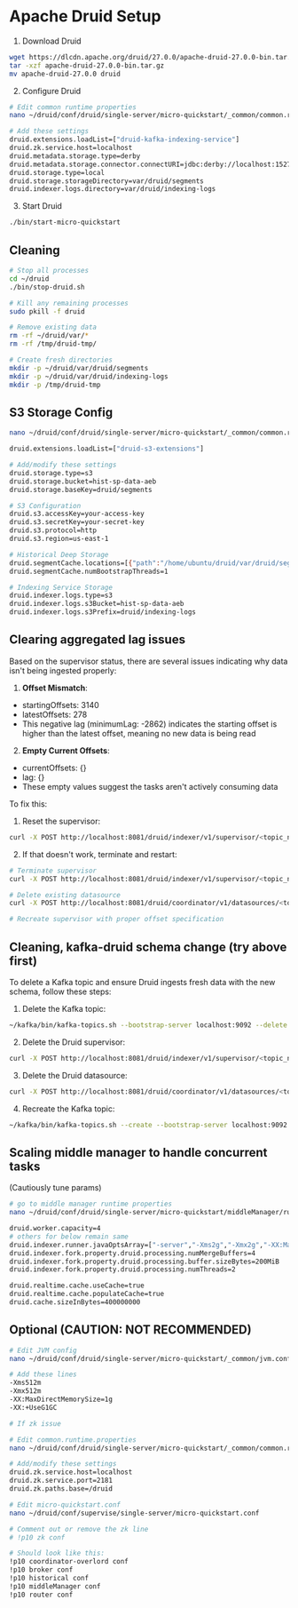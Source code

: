 # Apache Druid Setup

1. Download Druid
```bash
wget https://dlcdn.apache.org/druid/27.0.0/apache-druid-27.0.0-bin.tar.gz
tar -xzf apache-druid-27.0.0-bin.tar.gz
mv apache-druid-27.0.0 druid
```

2. Configure Druid
```bash
# Edit common runtime properties
nano ~/druid/conf/druid/single-server/micro-quickstart/_common/common.runtime.properties

# Add these settings
druid.extensions.loadList=["druid-kafka-indexing-service"]
druid.zk.service.host=localhost
druid.metadata.storage.type=derby
druid.metadata.storage.connector.connectURI=jdbc:derby://localhost:1527/var/druid/metadata.db;create=true
druid.storage.type=local
druid.storage.storageDirectory=var/druid/segments
druid.indexer.logs.directory=var/druid/indexing-logs
```

3. Start Druid
```bash
./bin/start-micro-quickstart
```

## Cleaning
```bash
# Stop all processes
cd ~/druid
./bin/stop-druid.sh

# Kill any remaining processes
sudo pkill -f druid

# Remove existing data
rm -rf ~/druid/var/*
rm -rf /tmp/druid-tmp/

# Create fresh directories
mkdir -p ~/druid/var/druid/segments
mkdir -p ~/druid/var/druid/indexing-logs
mkdir -p /tmp/druid-tmp
```

## S3 Storage Config
```bash
nano ~/druid/conf/druid/single-server/micro-quickstart/_common/common.runtime.properties

druid.extensions.loadList=["druid-s3-extensions"]

# Add/modify these settings
druid.storage.type=s3
druid.storage.bucket=hist-sp-data-aeb
druid.storage.baseKey=druid/segments

# S3 Configuration
druid.s3.accessKey=your-access-key
druid.s3.secretKey=your-secret-key
druid.s3.protocol=http
druid.s3.region=us-east-1

# Historical Deep Storage
druid.segmentCache.locations=[{"path":"/home/ubuntu/druid/var/druid/segment-cache","maxSize":130000000000}]
druid.segmentCache.numBootstrapThreads=1

# Indexing Service Storage
druid.indexer.logs.type=s3
druid.indexer.logs.s3Bucket=hist-sp-data-aeb
druid.indexer.logs.s3Prefix=druid/indexing-logs
```

## Clearing aggregated lag issues

Based on the supervisor status, there are several issues indicating why data isn't being ingested properly:

1. **Offset Mismatch**:
- startingOffsets: 3140
- latestOffsets: 278
- This negative lag (minimumLag: -2862) indicates the starting offset is higher than the latest offset, meaning no new data is being read

2. **Empty Current Offsets**:
- currentOffsets: {} 
- lag: {}
- These empty values suggest the tasks aren't actively consuming data

To fix this:

1. Reset the supervisor:
```bash
curl -X POST http://localhost:8081/druid/indexer/v1/supervisor/<topic_name>/reset
```

2. If that doesn't work, terminate and restart:
```bash
# Terminate supervisor
curl -X POST http://localhost:8081/druid/indexer/v1/supervisor/<topic_name>/terminate

# Delete existing datasource
curl -X POST http://localhost:8081/druid/coordinator/v1/datasources/<topic_name> --data 'kill=true&interval=1000/3000'

# Recreate supervisor with proper offset specification
```

## Cleaning, kafka-druid schema change (try above first)

To delete a Kafka topic and ensure Druid ingests fresh data with the new schema, follow these steps:

1. Delete the Kafka topic:
```bash
~/kafka/bin/kafka-topics.sh --bootstrap-server localhost:9092 --delete --topic <topic_name>
```

2. Delete the Druid supervisor:
```bash
curl -X POST http://localhost:8081/druid/indexer/v1/supervisor/<topic_name>/terminate
```

3. Delete the Druid datasource:
```bash
curl -X POST http://localhost:8081/druid/coordinator/v1/datasources/<topic_name> --data 'kill=true&interval=1000/3000'
```

4. Recreate the Kafka topic:
```bash
~/kafka/bin/kafka-topics.sh --create --bootstrap-server localhost:9092 --replication-factor 1 --partitions 1 --topic <topic_name>
```

## Scaling middle manager to handle concurrent tasks
(Cautiously tune params)
```bash
# go to middle manager runtime properties
nano ~/druid/conf/druid/single-server/micro-quickstart/middleManager/runtime.properties
```

```bash
druid.worker.capacity=4
# others for below remain same
druid.indexer.runner.javaOptsArray=["-server","-Xms2g","-Xmx2g","-XX:MaxDirectMemorySize=2g"]
druid.indexer.fork.property.druid.processing.numMergeBuffers=4
druid.indexer.fork.property.druid.processing.buffer.sizeBytes=200MiB
druid.indexer.fork.property.druid.processing.numThreads=2

druid.realtime.cache.useCache=true
druid.realtime.cache.populateCache=true
druid.cache.sizeInBytes=400000000
```

## Optional (CAUTION: NOT RECOMMENDED)
```bash
# Edit JVM config
nano ~/druid/conf/druid/single-server/micro-quickstart/_common/jvm.config

# Add these lines
-Xms512m
-Xmx512m
-XX:MaxDirectMemorySize=1g
-XX:+UseG1GC
```
```bash
# If zk issue

# Edit common.runtime.properties
nano ~/druid/conf/druid/single-server/micro-quickstart/_common/common.runtime.properties

# Add/modify these settings
druid.zk.service.host=localhost
druid.zk.service.port=2181
druid.zk.paths.base=/druid

# Edit micro-quickstart.conf
nano ~/druid/conf/supervise/single-server/micro-quickstart.conf

# Comment out or remove the zk line
# !p10 zk conf

# Should look like this:
!p10 coordinator-overlord conf
!p10 broker conf
!p10 historical conf
!p10 middleManager conf
!p10 router conf

```

